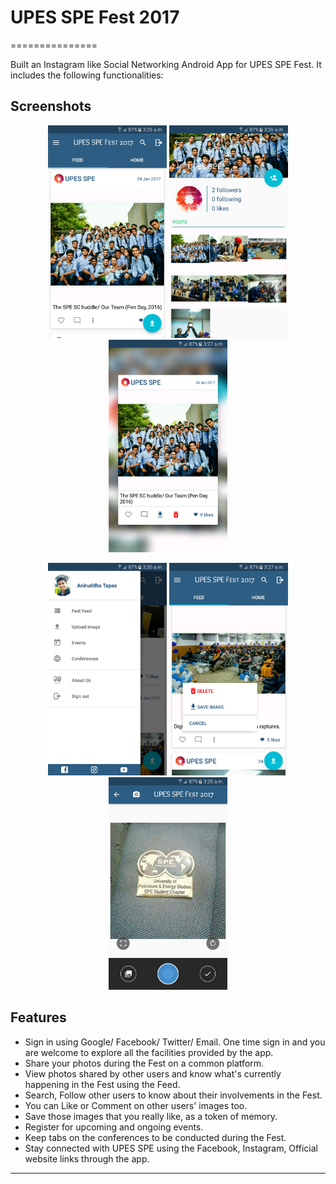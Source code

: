 # UPES SPE Fest 2017

===============

Built an Instagram like Social Networking Android App for UPES SPE Fest. It includes the following functionalities:

## Screenshots

<p align="center">
  <img src="https://raw.githubusercontent.com/Aniruddha-Tapas/UPES-SPE-Fest/master/Screenshots/1.png" height="340" width="190"/>
  <img src="https://raw.githubusercontent.com/Aniruddha-Tapas/UPES-SPE-Fest/master/Screenshots/2.png" height="340" width="190"/>
  <img src="https://raw.githubusercontent.com/Aniruddha-Tapas/UPES-SPE-Fest/master/Screenshots/3.png" height="340" width="190"/>  
</p>

<p align="center">
<img src="https://raw.githubusercontent.com/Aniruddha-Tapas/UPES-SPE-Fest/master/Screenshots/4.png" height="340" width="190"/>
  <img src="https://raw.githubusercontent.com/Aniruddha-Tapas/UPES-SPE-Fest/master/Screenshots/5.png" height="340" width="190"/>
  <img src="https://raw.githubusercontent.com/Aniruddha-Tapas/UPES-SPE-Fest/master/Screenshots/6.png" height="340" width="190"/>
</p>

## Features

* Sign in using Google/ Facebook/ Twitter/ Email. One time sign in and you are welcome to explore all the facilities provided by the app.  
* Share your photos during the Fest on a common platform.
* View photos shared by other users and know what's currently happening in the Fest using the Feed.
* Search, Follow other users to know about their involvements in the Fest. 
* You can Like or Comment on other users' images too.
* Save those images that you really like, as a token of memory.
* Register for upcoming and ongoing events.
* Keep tabs on the conferences to be conducted during the Fest.
* Stay connected with UPES SPE using the Facebook, Instagram, Official website links through the app.

<hr>